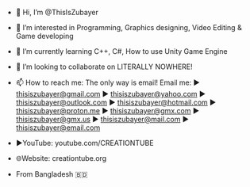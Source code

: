 - 👋 Hi, I’m @ThisIsZubayer
- 👀 I’m interested in Programming, Graphics designing, Video Editing & Game developing
- 🌱 I’m currently learning C++, C#, How to use Unity Game Engine
- 💞️ I’m looking to collaborate on LITERALLY NOWHERE!
- 📫 How to reach me: The only way is email!
                       Email me: 
►                       thisiszubayer@gmail.com
►                       thisiszubayer@yahoo.com
►                       thisiszubayer@outlook.com
►                       thisiszubayer@hotmail.com
►                       thisiszubayer@proton.me
►                       thisiszubayer@gmx.com
►                       thisiszubayer@gmx.us
►                       thisiszubayer@mail.com
►                       thisiszubayer@email.com


- ▶️YouTube: youtube.com/CREATIONTUBE
- 🌐Website: creationtube.org
- From Bangladesh :bangladesh:


